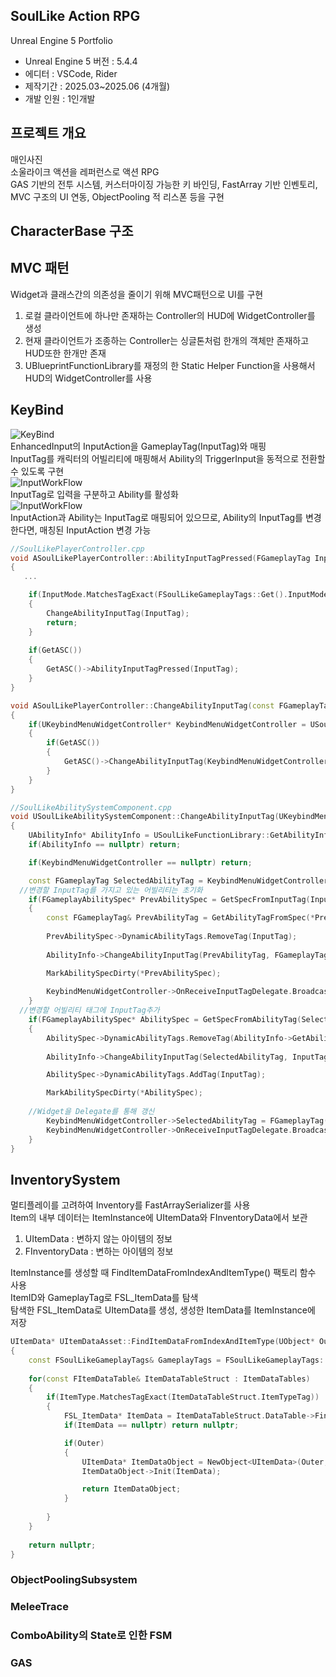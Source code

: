 ## SoulLike Action RPG
Unreal Engine 5 Portfolio
- Unreal Engine 5 버전 : 5.4.4
- 에디터 : VSCode, Rider
- 제작기간 : 2025.03~2025.06 (4개월)
- 개발 인원 : 1인개발
## 프로젝트 개요
매인사진        
소울라이크 액션을 레퍼런스로 액션 RPG     
GAS 기반의 전투 시스템, 커스터마이징 가능한 키 바인딩, FastArray 기반 인벤토리, MVC 구조의 UI 연동, ObjectPooling 적 리스폰 등을 구현
## CharacterBase 구조

## MVC 패턴
Widget과 클래스간의 의존성을 줄이기 위해 MVC패턴으로 UI를 구현
1. 로컬 클라이언트에 하나만 존재하는 Controller의 HUD에 WidgetController를 생성
2. 현재 클라이언트가 조종하는 Controller는 싱글톤처럼 한개의 객체만 존재하고 HUD또한 한개만 존재
3. UBlueprintFunctionLibrary를 재정의 한 Static Helper Function을 사용해서 HUD의 WidgetController를 사용

## KeyBind
![KeyBind](Images/KeyBindFlow.png)     
EnhancedInput의 InputAction을 GameplayTag(InputTag)와 매핑       
InputTag를 캐릭터의 어빌리티에 매핑해서 Ability의 TriggerInput을 동적으로 전환할 수 있도록 구현      
![InputWorkFlow](Images/InputWorkFlow.png)      
InputTag로 입력을 구분하고 Ability를 활성화   
![InputWorkFlow](Images/KeybindChangeFlow.png)      
InputAction과 Ability는 InputTag로 매핑되어 있으므로, Ability의 InputTag를 변경한다면, 매칭된 InputAction 변경 가능
```c++
//SoulLikePlayerController.cpp
void ASoulLikePlayerController::AbilityInputTagPressed(FGameplayTag InputTag)
{
   ...

	if(InputMode.MatchesTagExact(FSoulLikeGameplayTags::Get().InputMode_KeyBind))
	{
		ChangeAbilityInputTag(InputTag);
		return;
	}
	
	if(GetASC())
	{
		GetASC()->AbilityInputTagPressed(InputTag);
	}
}

void ASoulLikePlayerController::ChangeAbilityInputTag(const FGameplayTag& InputTag)
{
	if(UKeybindMenuWidgetController* KeybindMenuWidgetController = USoulLikeFunctionLibrary::GetKeybindMenuWidgetController(this))
	{
		if(GetASC())
		{
			GetASC()->ChangeAbilityInputTag(KeybindMenuWidgetController, InputTag);
		}
	}
}
```
```c++
//SoulLikeAbilitySystemComponent.cpp
void USoulLikeAbilitySystemComponent::ChangeAbilityInputTag(UKeybindMenuWidgetController* KeybindMenuWidgetController, const FGameplayTag& InputTag)
{
	UAbilityInfo* AbilityInfo = USoulLikeFunctionLibrary::GetAbilityInfo(this);
	if(AbilityInfo == nullptr) return;

	if(KeybindMenuWidgetController == nullptr) return;

	const FGameplayTag SelectedAbilityTag = KeybindMenuWidgetController->SelectedAbilityTag;
  //변경할 InputTag를 가지고 있는 어빌리티는 초기화
	if(FGameplayAbilitySpec* PrevAbilitySpec = GetSpecFromInputTag(InputTag))
	{
		const FGameplayTag& PrevAbilityTag = GetAbilityTagFromSpec(*PrevAbilitySpec);
		
		PrevAbilitySpec->DynamicAbilityTags.RemoveTag(InputTag);
		
		AbilityInfo->ChangeAbilityInputTag(PrevAbilityTag, FGameplayTag());

		MarkAbilitySpecDirty(*PrevAbilitySpec);
		
		KeybindMenuWidgetController->OnReceiveInputTagDelegate.Broadcast(PrevAbilityTag);
	}
  //변경할 어빌리티 태그에 InputTag추가
	if(FGameplayAbilitySpec* AbilitySpec = GetSpecFromAbilityTag(SelectedAbilityTag))
	{
		AbilitySpec->DynamicAbilityTags.RemoveTag(AbilityInfo->GetAbilityInputTag(SelectedAbilityTag));
		
		AbilityInfo->ChangeAbilityInputTag(SelectedAbilityTag, InputTag);

		AbilitySpec->DynamicAbilityTags.AddTag(InputTag);

		MarkAbilitySpecDirty(*AbilitySpec);
		
    //Widget을 Delegate를 통해 갱신
		KeybindMenuWidgetController->SelectedAbilityTag = FGameplayTag();
		KeybindMenuWidgetController->OnReceiveInputTagDelegate.Broadcast(SelectedAbilityTag);
	}
}
```
## InventorySystem
멀티플레이를 고려하여 Inventory를 FastArraySerializer를 사용<br>
Item의 내부 데이터는 ItemInstance에 UItemData와 FInventoryData에서 보관<br>
1. UItemData : 변하지 않는 아이템의 정보
2. FInventoryData : 변하는 아이템의 정보

ItemInstance를 생성할 때 FindItemDataFromIndexAndItemType() 팩토리 함수 사용<br>
ItemID와 GameplayTag로 FSL_ItemData를 탐색<br>
탐색한 FSL_ItemData로 UItemData를 생성, 생성한 ItemData를 ItemInstance에 저장
```c++
UItemData* UItemDataAsset::FindItemDataFromIndexAndItemType(UObject* Outer, FGameplayTag ItemType, FName ItemID) const
{
	const FSoulLikeGameplayTags& GameplayTags = FSoulLikeGameplayTags::Get();
	
	for(const FItemDataTable& ItemDataTableStruct : ItemDataTables)
	{
		if(ItemType.MatchesTagExact(ItemDataTableStruct.ItemTypeTag))
		{
			FSL_ItemData* ItemData = ItemDataTableStruct.DataTable->FindRow<FSL_ItemData>(ItemID, FString("Not Found"));
			if(ItemData == nullptr) return nullptr;

			if(Outer)
			{
				UItemData* ItemDataObject = NewObject<UItemData>(Outer, ItemDataTableStruct.ItemDataClass.Get());
				ItemDataObject->Init(ItemData);

				return ItemDataObject;
			}
		
		}
	}
	
	return nullptr;
}
```
### ObjectPoolingSubsystem
### MeleeTrace
### ComboAbility의 State로 인한 FSM
### GAS




